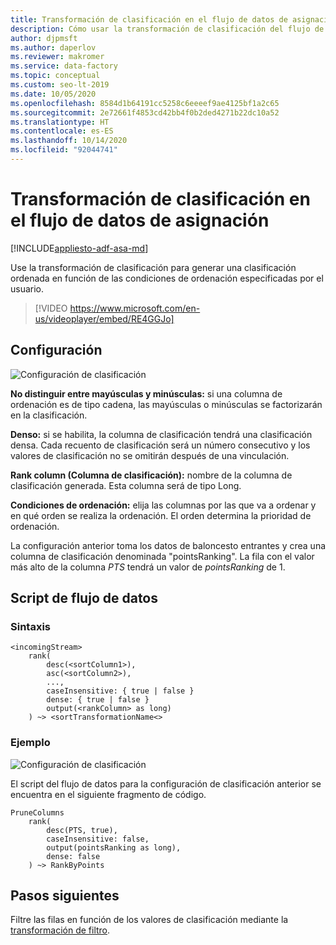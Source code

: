 ```yaml
---
title: Transformación de clasificación en el flujo de datos de asignación
description: Cómo usar la transformación de clasificación del flujo de datos de asignación de Azure Data Factory para generar una columna de clasificación
author: djpmsft
ms.author: daperlov
ms.reviewer: makromer
ms.service: data-factory
ms.topic: conceptual
ms.custom: seo-lt-2019
ms.date: 10/05/2020
ms.openlocfilehash: 8584d1b64191cc5258c6eeeef9ae4125bf1a2c65
ms.sourcegitcommit: 2e72661f4853cd42bb4f0b2ded4271b22dc10a52
ms.translationtype: HT
ms.contentlocale: es-ES
ms.lasthandoff: 10/14/2020
ms.locfileid: "92044741"
---
```

# <a name="rank-transformation-in-mapping-data-flow"></a>Transformación de clasificación en el flujo de datos de asignación 

[!INCLUDE[appliesto-adf-asa-md](includes/appliesto-adf-asa-md.md)]

Use la transformación de clasificación para generar una clasificación ordenada en función de las condiciones de ordenación especificadas por el usuario. 

> [!VIDEO https://www.microsoft.com/en-us/videoplayer/embed/RE4GGJo]

## <a name="configuration"></a>Configuración

![Configuración de clasificación](media/data-flow/rank-configuration.png "Configuración de clasificación")

**No distinguir entre mayúsculas y minúsculas:** si una columna de ordenación es de tipo cadena, las mayúsculas o minúsculas se factorizarán en la clasificación. 

**Denso:** si se habilita, la columna de clasificación tendrá una clasificación densa. Cada recuento de clasificación será un número consecutivo y los valores de clasificación no se omitirán después de una vinculación.

**Rank column (Columna de clasificación):** nombre de la columna de clasificación generada. Esta columna será de tipo Long.

**Condiciones de ordenación:** elija las columnas por las que va a ordenar y en qué orden se realiza la ordenación. El orden determina la prioridad de ordenación.

La configuración anterior toma los datos de baloncesto entrantes y crea una columna de clasificación denominada "pointsRanking". La fila con el valor más alto de la columna *PTS* tendrá un valor de *pointsRanking* de 1.

## <a name="data-flow-script"></a>Script de flujo de datos

### <a name="syntax"></a>Sintaxis

```
<incomingStream>
    rank(
        desc(<sortColumn1>),
        asc(<sortColumn2>),
        ...,
        caseInsensitive: { true | false }
        dense: { true | false }
        output(<rankColumn> as long)
    ) ~> <sortTransformationName<>
```

### <a name="example"></a>Ejemplo

![Configuración de clasificación](media/data-flow/rank-configuration.png "Configuración de clasificación")

El script del flujo de datos para la configuración de clasificación anterior se encuentra en el siguiente fragmento de código.

```
PruneColumns
    rank(
        desc(PTS, true),
        caseInsensitive: false,
        output(pointsRanking as long),
        dense: false
    ) ~> RankByPoints
```

## <a name="next-steps"></a>Pasos siguientes

Filtre las filas en función de los valores de clasificación mediante la [transformación de filtro](data-flow-filter.md).
